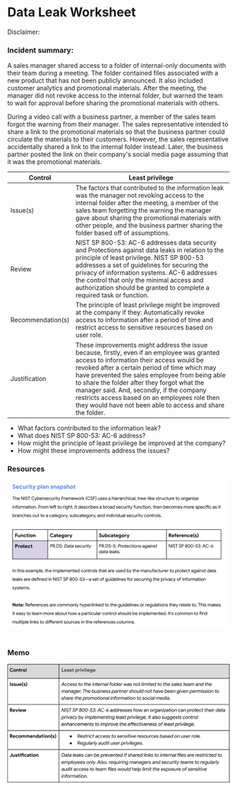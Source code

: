 # Data Leak Worksheet

Disclaimer:

### Incident summary: 
A sales manager shared access to a folder of internal-only documents with their team during a meeting. 
The folder contained files associated with a new product that has not been publicly announced. 
It also included customer analytics and promotional materials. 
After the meeting, the manager did not revoke access to the internal folder, but warned the team to 
wait for approval before sharing the promotional materials with others.

During a video call with a business partner, a member of the sales team forgot the warning from their manager. 
The sales representative intended to share a link to the promotional materials so that the
business partner could circulate the materials to their customers. 
However, the sales representative accidentally shared a link to the internal folder instead. 
Later, the business partner posted the link on their company's social media page assuming that it was the promotional materials.

| Control       | Least privilege       |
| -------------- | -------------- |
| Issue(s)  | The factors that contributed to the information leak was the manager not revoking access to the internal folder after the meeting, a member of the sales team forgetting the warning the manager gave about sharing the promotional materials with other people, and the business partner sharing the  folder based off of assumptions. |
| Review  | NIST SP 800-53: AC-6 addresses data security and Protections against data leaks in relation to the principle of least privilege. NIST SP 800-53 addresses a set of guidelines for securing the privacy of information systems. AC-6 addresses the control that only the minimal access and authorization should be granted to complete a required task or function. |
| Recommendation(s)  | The principle of least privilege might be improved at the company if they: Automatically revoke access to information after a period of time and restrict access to sensitive resources based on user role.  |
| Justification  | These improvements might address the issue because, firstly, even if an employee was granted access to information their access would be revoked after a certain period of time which may have prevented the sales employee from being able to share the folder after they forgot what the manager said. And, secondly, if the company restricts access based on an employees role then they would have not been able to access and share the folder. |

- What factors contributed to the information leak?
- What does NIST SP 800-53: AC-6 address?
- How might the principle of least privilege be improved at the company?
- How might these improvements address the issues?

### Resources

<img src="https://github.com/melaniedaniel7/Determine-appropriate-data-handling-practices/blob/3a40e5cc663e9b1c08573c2a94fc260feb006f9d/Screenshot%202024-10-22%20at%2014.43.13.png" width="600" />

<img src="" width="600" />

### Memo

<img src="https://github.com/melaniedaniel7/Determine-appropriate-data-handling-practices/blob/07f87ece84b65a64e7e205896616477644e76e2c/Screenshot%202024-10-22%20at%2014.42.54.png" width="600" />
